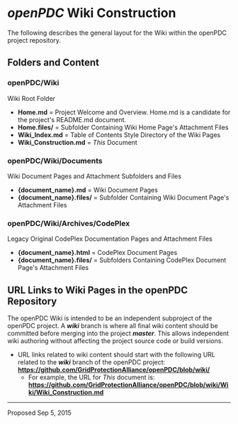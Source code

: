 # *openPDC* Wiki Construction
The following describes the general layout for the Wiki within the openPDC project repository.

## Folders and Content
### openPDC/Wiki
Wiki Root Folder
  * **Home.md** = Project Welcome and Overview.  Home.md is a candidate for the project's README.md document.
  * **Home.files/** = Subfolder Containing Wiki Home Page's Attachment Files
  * **Wiki_Index.md** = Table of Contents Style Directory of the Wiki Pages
  * **Wiki_Construction.md** = *This* Document

### openPDC/Wiki/Documents
Wiki Document Pages and Attachment Subfolders and Files
  * **{document_name}.md** = Wiki Document Pages
  * **{document_name}.files/** = Subfolder Containing Wiki Document Page's Attachment Files

### openPDC/Wiki/Archives/CodePlex
Legacy Original CodePlex Documentation Pages and Attachment Files
  * **{document_name}.html** = CodePlex Document Pages
  * **{document_name}.files/** = Subfolders Containing CodePlex Document Page's Attachment Files

## URL Links to Wiki Pages in the openPDC Repository
The openPDC Wiki is intended to be an independent subproject of the openPDC project.  A ***wiki*** branch is where all final wiki content should be committed before merging into the project ***master***.  This allows independent wiki authoring without affecting the project source code or build versions.
  * URL links related to wiki content should start with the following URL related to the ***wiki*** branch of the openPDC project:  **https://github.com/GridProtectionAlliance/openPDC/blob/wiki/**
    * For example, the URL for *This* document is:
      **https://github.com/GridProtectionAlliance/openPDC/blob/wiki/Wiki/Wiki_Construction.md**
  
---
Proposed Sep 5, 2015
